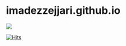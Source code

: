 # imadezzejjari.github.io

![](https://komarev.com/ghpvc/?username=imadezzejjari)

[![Hits](https://imadezzejjari.github.io.svg)](https://imadezzejjari.github.io/)
